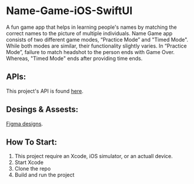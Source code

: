 # Name-Game-iOS-SwiftUI

A fun game app that helps in learning people's names by matching the correct names to the picture of multiple individuals.
Name Game app consists of two different game modes, “Practice Mode” and "Timed Mode". While both modes are similar, their functionality
slightly varies. In “Practice Mode”, failure to match headshot to the person ends with Game Over. Whereas, "Timed Mode" ends after
providing time ends.

## APIs:

This project's API is found [here](https://willowtreeapps.com/api/v1.0/profiles/).

## Desings & Assests:

[Figma designs](https://www.figma.com/file/yUzRfmltt1m1UT9UkKL3y6/namegame?node-id=0%3A1).

## How To Start:

1. This project require an Xcode, iOS simulator, or an actuall device.
2. Start Xcode
3. Clone the repo
4. Build and run the project
